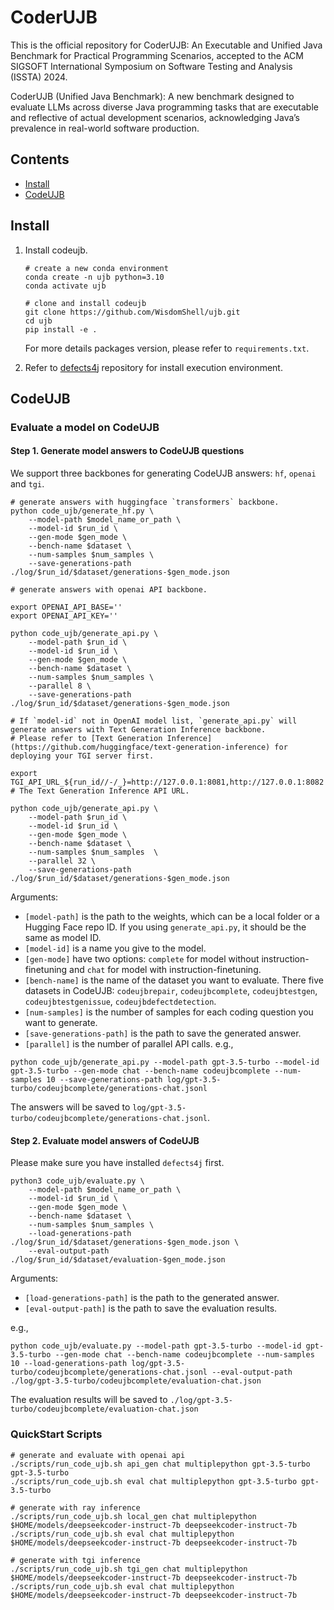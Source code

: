 # CoderUJB
This is the official repository for CoderUJB: An Executable and Unified Java Benchmark for
Practical Programming Scenarios, accepted to the ACM SIGSOFT International Symposium on Software Testing and Analysis (ISSTA) 2024.


CoderUJB (Unified Java Benchmark): A new benchmark designed to evaluate LLMs across diverse Java programming tasks that are executable and reflective of actual development scenarios, acknowledging Java’s prevalence in real-world software production.

## Contents
- [Install](#install)
- [CodeUJB](#mt-bench)

## Install
1. Install codeujb.

    ```
    # create a new conda environment
    conda create -n ujb python=3.10
    conda activate ujb

    # clone and install codeujb
    git clone https://github.com/WisdomShell/ujb.git
    cd ujb
    pip install -e .
    ```
    For more details packages version, please refer to `requirements.txt`.

2. Refer to [defects4j](https://github.com/rjust/defects4j) repository for install execution environment.


## CodeUJB

### Evaluate a model on CodeUJB

#### Step 1. Generate model answers to CodeUJB questions
We support three backbones for generating CodeUJB answers: `hf`, `openai` and `tgi`.
```
# generate answers with huggingface `transformers` backbone.
python code_ujb/generate_hf.py \
    --model-path $model_name_or_path \
    --model-id $run_id \
    --gen-mode $gen_mode \
    --bench-name $dataset \
    --num-samples $num_samples \
    --save-generations-path ./log/$run_id/$dataset/generations-$gen_mode.json 

```

```
# generate answers with openai API backbone.

export OPENAI_API_BASE=''
export OPENAI_API_KEY=''

python code_ujb/generate_api.py \
    --model-path $run_id \
    --model-id $run_id \
    --gen-mode $gen_mode \
    --bench-name $dataset \
    --num-samples $num_samples \
    --parallel 8 \
    --save-generations-path ./log/$run_id/$dataset/generations-$gen_mode.json 
```

```
# If `model-id` not in OpenAI model list, `generate_api.py` will generate answers with Text Generation Inference backbone.
# Please refer to [Text Generation Inference](https://github.com/huggingface/text-generation-inference) for deploying your TGI server first.

export TGI_API_URL_${run_id//-/_}=http://127.0.0.1:8081,http://127.0.0.1:8082 # The Text Generation Inference API URL.

python code_ujb/generate_api.py \
    --model-path $run_id \
    --model-id $run_id \
    --gen-mode $gen_mode \
    --bench-name $dataset \
    --num-samples $num_samples  \
    --parallel 32 \
    --save-generations-path ./log/$run_id/$dataset/generations-$gen_mode.json 
```
Arguments:
  - `[model-path]` is the path to the weights, which can be a local folder or a Hugging Face repo ID. If you using `generate_api.py`, it should be the same as model ID.
  - `[model-id]` is a name you give to the model.
  - `[gen-mode]` have two options: `complete` for model without instruction-finetuning and `chat` for model with instruction-finetuning.
  - `[bench-name]` is the name of the dataset you want to evaluate. There five datasets in CodeUJB: `codeujbrepair`, `codeujbcomplete`, `codeujbtestgen`, `codeujbtestgenissue`, `codeujbdefectdetection`.
  - `[num-samples]` is the number of samples for each coding question you want to generate.
  - `[save-generations-path]` is the path to save the generated answer.
  - `[parallel]` is the number of parallel API calls.
e.g.,

```
python code_ujb/generate_api.py --model-path gpt-3.5-turbo --model-id gpt-3.5-turbo --gen-mode chat --bench-name codeujbcomplete --num-samples 10 --save-generations-path log/gpt-3.5-turbo/codeujbcomplete/generations-chat.jsonl
```
The answers will be saved to `log/gpt-3.5-turbo/codeujbcomplete/generations-chat.jsonl`.


#### Step 2. Evaluate model answers of CodeUJB
Please make sure you have installed `defects4j` first.
```
python3 code_ujb/evaluate.py \
    --model-path $model_name_or_path \
    --model-id $run_id \
    --gen-mode $gen_mode \
    --bench-name $dataset \
    --num-samples $num_samples \
    --load-generations-path ./log/$run_id/$dataset/generations-$gen_mode.json \
    --eval-output-path ./log/$run_id/$dataset/evaluation-$gen_mode.json
```
Arguments:
  - `[load-generations-path]` is the path to the generated answer.
  - `[eval-output-path]` is the path to save the evaluation results.

e.g.,
```
python code_ujb/evaluate.py --model-path gpt-3.5-turbo --model-id gpt-3.5-turbo --gen-mode chat --bench-name codeujbcomplete --num-samples 10 --load-generations-path log/gpt-3.5-turbo/codeujbcomplete/generations-chat.jsonl --eval-output-path ./log/gpt-3.5-turbo/codeujbcomplete/evaluation-chat.json
```
The evaluation results will be saved to `./log/gpt-3.5-turbo/codeujbcomplete/evaluation-chat.json`

### QuickStart Scripts
```
# generate and evaluate with openai api
./scripts/run_code_ujb.sh api_gen chat multiplepython gpt-3.5-turbo gpt-3.5-turbo
./scripts/run_code_ujb.sh eval chat multiplepython gpt-3.5-turbo gpt-3.5-turbo

# generate with ray inference
./scripts/run_code_ujb.sh local_gen chat multiplepython $HOME/models/deepseekcoder-instruct-7b deepseekcoder-instruct-7b
./scripts/run_code_ujb.sh eval chat multiplepython $HOME/models/deepseekcoder-instruct-7b deepseekcoder-instruct-7b

# generate with tgi inference
./scripts/run_code_ujb.sh tgi_gen chat multiplepython $HOME/models/deepseekcoder-instruct-7b deepseekcoder-instruct-7b
./scripts/run_code_ujb.sh eval chat multiplepython $HOME/models/deepseekcoder-instruct-7b deepseekcoder-instruct-7b
```